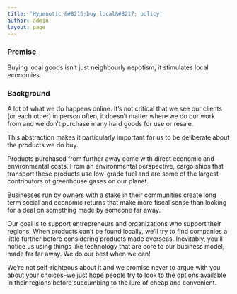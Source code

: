 ```yaml
---
title: 'Hypenotic &#8216;buy local&#8217; policy'
author: admin
layout: page
---
```

### Premise

Buying local goods isn&#8217;t just neighbourly nepotism, it stimulates local economies.

### Background

A lot of what we do happens online. It&#8217;s not critical that we see our clients (or each other) in person often, it doesn&#8217;t matter where we do our work from and we don&#8217;t purchase many hard goods for use or resale.

This abstraction makes it particularly important for us to be deliberate about the products we do buy.

Products purchased from further away come with direct economic and environmental costs. From an environmental perspective, cargo ships that transport these products use low-grade fuel and are some of the largest contributors of greenhouse gases on our planet.

Businesses run by owners with a stake in their communities create long term social and economic returns that make more fiscal sense than looking for a deal on something made by someone far away.

Our goal is to support entrepreneurs and organizations who support their regions. When products can&#8217;t be found locally, we’ll try to find companies a little further before considering products made overseas. Inevitably, you’ll notice us using things like technology that are core to our business model, made far far away. We do our best when we can!

We&#8217;re not self-righteous about it and we promise never to argue with you about your choices–we just hope people try to look to the options available in their regions before succumbing to the lure of cheap and convenient.